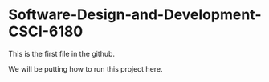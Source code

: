 # Software-Design-and-Development-CSCI-6180

This is the first file in the github.

We will be putting how to run this project here.
